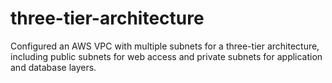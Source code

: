 # three-tier-architecture
Configured an AWS VPC with multiple subnets for a three-tier architecture, including public subnets for web access and private subnets for application and database layers.
